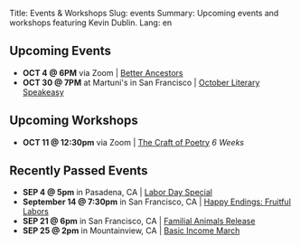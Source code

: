 Title: Events & Workshops
Slug: events
Summary: Upcoming events and workshops featuring Kevin Dublin.
Lang: en

## Upcoming Events

- **OCT 4 @ 6PM** via Zoom | [Better Ancestors](https://app.gopassage.com/events/better-ancestors-4)
- **OCT 30 @ 7PM** at Martuni's in San Francisco | [October Literary Speakeasy](https://www.facebook.com/LiterarySpeakeasy/)

## Upcoming Workshops

- **OCT 11 @ 12:30pm** via Zoom | [The Craft of Poetry](https://elderwriting.net/dt-oak.html) *6 Weeks* 

## Recently Passed Events

- **SEP 4 @ 5pm** in Pasadena, CA | [Labor Day Special](https://youtu.be/2m1fei5xdRo) 
- **September 14 @ 7:30pm** in San Francisco, CA | [Happy Endings: Fruitful Labors](https://fb.me/e/1CJr7D1xo)
- **SEP 21 @ 6pm** in San Francisco, CA | [Familial Animals Release](https://www.greenapplebooks.com/event/9th-ave-paolo-bicchieri) 
- **SEP 25 @ 2pm** in Mountainview, CA | [Basic Income March](https://www.basicincomemarch.com/)
